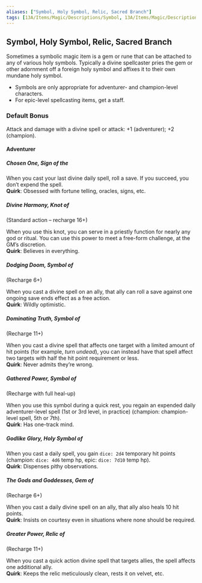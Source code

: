 ```yaml
---
aliases: ["Symbol, Holy Symbol, Relic, Sacred Branch"]
tags: [13A/Items/Magic/Descriptions/Symbol, 13A/Items/Magic/Descriptions/Holy-Symbol, 13A/Items/Magic/Descriptions/Relic, 13A/Items/Magic/Descriptions/Sacred-Branch]
---
```


## Symbol, Holy Symbol, Relic, Sacred Branch

Sometimes a symbolic magic item is a gem or rune that can be attached to any of various holy symbols. Typically a divine spellcaster pries the gem or other adornment off a foreign holy symbol and affixes it to their own mundane holy symbol. 

- Symbols are only appropriate for adventurer- and champion-level characters. 
- For epic-level spellcasting items, get a staff.

### Default Bonus

Attack and damage with a divine spell or attack: +1 (adventurer); +2 (champion).

#### Adventurer

##### Chosen One, Sign of the

When you cast your last divine daily spell, roll a save. If you succeed, you don’t expend the spell.  
**Quirk**: Obsessed with fortune telling, oracles, signs, etc.

##### Divine Harmony, Knot of

(Standard action – recharge 16+)

When you use this knot, you can serve in a priestly function for nearly any god or ritual. You can use this power to meet a free-form challenge, at the GM’s discretion.  
**Quirk**: Believes in everything.

##### Dodging Doom, Symbol of

(Recharge 6+)

When you cast a divine spell on an ally, that ally can roll a save against one ongoing save ends effect as a free action.  
**Quirk**: Wildly optimistic.

##### Dominating Truth, Symbol of

(Recharge 11+)

When you cast a divine spell that affects one target with a limited amount of hit points (for example, *turn undead*), you can instead have that spell affect two targets with half the hit point requirement or less.  
**Quirk**: Never admits they’re wrong.

##### Gathered Power, Symbol of

(Recharge with full heal-up)

When you use this symbol during a quick rest, you regain an expended daily adventurer-level spell (1st or 3rd level, in practice) (champion: champion-level spell, 5th or 7th).  
**Quirk**: Has one-track mind.

##### Godlike Glory, Holy Symbol of

When you cast a daily spell, you gain `dice: 2d4` temporary hit points (champion: `dice: 4d6` temp hp, epic: `dice: 7d10` temp hp).  
**Quirk**: Dispenses pithy observations.

##### The Gods and Goddesses, Gem of

(Recharge 6+)

When you cast a daily divine spell on an ally, that ally also heals 10 hit points.  
**Quirk**: Insists on courtesy even in situations where none should be required.

##### Greater Power, Relic of

(Recharge 11+)

When you cast a quick action divine spell that targets allies, the spell affects one additional ally.  
**Quirk**: Keeps the relic meticulously clean, rests it on velvet, etc.
